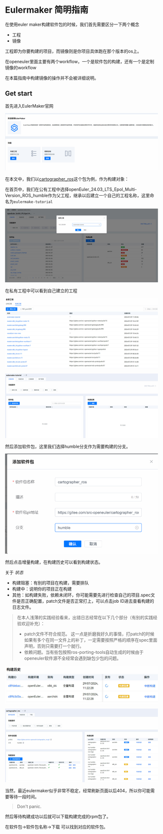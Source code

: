 # Eulermaker 简明指南
在使用euler maker构建软件包的时候，我们首先需要区分一下两个概念

*   工程
*   镜像

工程即为你要构建的项目，而镜像则是你项目具体跑在那个版本的os上。

在openeuler里面主要有两个workflow，一个是软件包的构建，还有一个是定制镜像的workflow

在本篇指南中构建镜像的操作并不会被详细说明。

Get start
---------

首先进入EulerMaker官网

![](Eulermaker%20%E7%AE%80%E6%98%8E%E6%8C%87%E5%8D%97/1_image.png)

在本文中，我们以[cartographer\_ros](https://gitee.com/src-openeuler/cartographer_ros)这个包为例，作为构建对象：

在首页中，我们在公有工程中选择openEuler\_24.03\_LTS\_Epol\_Multi-Version\_ROS\_humble作为父工程，继承以后建立一个自己的工程名称，这里命名为`eulermake-tutorial`

![](Eulermaker%20%E7%AE%80%E6%98%8E%E6%8C%87%E5%8D%97/6_image.png)

在私有工程中可以看到自己建立的工程

![](Eulermaker%20%E7%AE%80%E6%98%8E%E6%8C%87%E5%8D%97/3_image.png)

![](Eulermaker%20%E7%AE%80%E6%98%8E%E6%8C%87%E5%8D%97/4_image.png)

然后添加软件包，这里我们选择humble分支作为需要构建的分支。

![](Eulermaker%20%E7%AE%80%E6%98%8E%E6%8C%87%E5%8D%97/5_image.png)

然后点击增量构建，在构建历史可以看到构建状态。

关于 _状态_

*   构建阻塞：有别的项目在构建，需要排队
*   构建中：说明你的项目正在构建
*   其他：如构建失败，依赖未闭环，你可能需要先进行检查自己的项目.spec文件是否正确配置，patch文件是否正常打上，可以点击job ID进去查看构建的日志文件。

> 在本人浅薄的实践经验看来，出错日志经常在以下几个部分（有别的实践经验欢迎补充）：
> 
> *   patch文件不符合规范。 这一点是折磨我好久的事情，打patch的时候如果有多个在同一文件上的补丁，一定需要按照严格的顺序在spec里面声明，否则只需要打一个就行。
> *   依赖问题。当有些包按照ros-porting-tools自动生成的时候由于openeuler软件源不全经常会遇到缺包少包的问题。

![](Eulermaker%20%E7%AE%80%E6%98%8E%E6%8C%87%E5%8D%97/7_image.png)

![](Eulermaker%20%E7%AE%80%E6%98%8E%E6%8C%87%E5%8D%97/8_image.png)

当然，最近eulermaker似乎非常不稳定，经常刷新页面以后404，所以你可能需要等待一段时间。

> Don't panic.

然后等待构建成功以后就可以下载构建完成的rpm包了。

在软件包→软件包名称→下载 可以找到对应的软件包。
